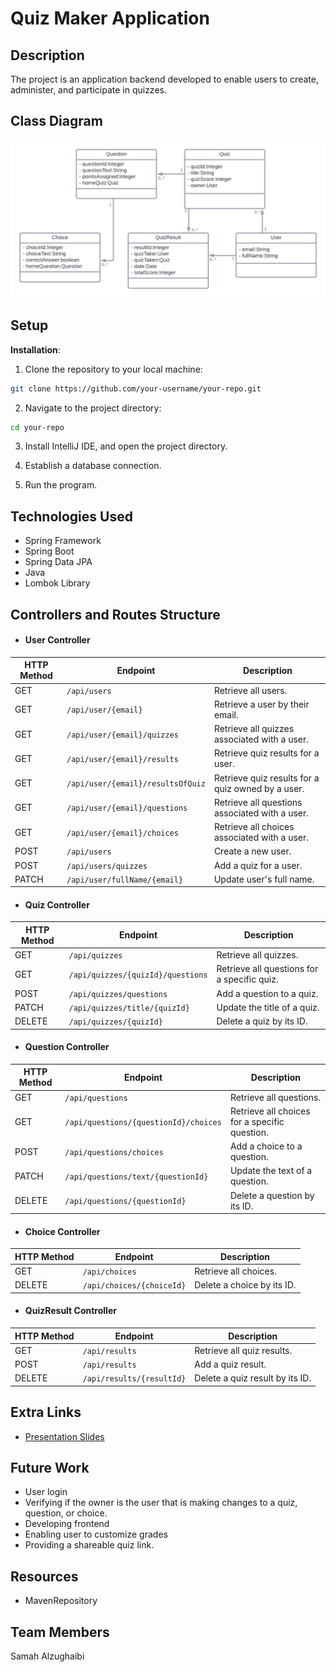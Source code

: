 # Quiz Maker Application

## Description

The project is an application backend developed to enable users to create, administer, and participate in quizzes. 

## Class Diagram

![Class Diagram](QuizMakerClassDiagram.png)

## Setup

**Installation**:

1. Clone the repository to your local machine:
```bash
git clone https://github.com/your-username/your-repo.git
```

2. Navigate to the project directory:

```bash
cd your-repo
```
3. Install IntelliJ IDE, and open the project directory.

4. Establish a database connection.

5. Run the program.


## Technologies Used

- Spring Framework
- Spring Boot
- Spring Data JPA
- Java
- Lombok Library

## Controllers and Routes Structure

- #### User Controller
| HTTP Method | Endpoint                     | Description                                       |
|-------------|------------------------------|---------------------------------------------------|
| GET         | `/api/users`                 | Retrieve all users.                              |
| GET         | `/api/user/{email}`          | Retrieve a user by their email.                   |
| GET         | `/api/user/{email}/quizzes`  | Retrieve all quizzes associated with a user.      |
| GET         | `/api/user/{email}/results`  | Retrieve quiz results for a user.                 |
| GET         | `/api/user/{email}/resultsOfQuiz` | Retrieve quiz results for a quiz owned by a user. |
| GET         | `/api/user/{email}/questions`| Retrieve all questions associated with a user.    |
| GET         | `/api/user/{email}/choices`  | Retrieve all choices associated with a user.      |
| POST        | `/api/users`                 | Create a new user.                                |
| POST        | `/api/users/quizzes`         | Add a quiz for a user.                            |
| PATCH       | `/api/user/fullName/{email}` | Update user's full name.                          |

- #### Quiz Controller
| HTTP Method | Endpoint                                 | Description                                       |
|-------------|------------------------------------------|---------------------------------------------------|
| GET         | `/api/quizzes`                           | Retrieve all quizzes.                             |
| GET         | `/api/quizzes/{quizId}/questions`        | Retrieve all questions for a specific quiz.       |
| POST        | `/api/quizzes/questions`                 | Add a question to a quiz.                         |
| PATCH       | `/api/quizzes/title/{quizId}`            | Update the title of a quiz.                       |
| DELETE      | `/api/quizzes/{quizId}`                  | Delete a quiz by its ID.                          |

- #### Question Controller
| HTTP Method | Endpoint                                | Description                                  |
|-------------|-----------------------------------------|----------------------------------------------|
| GET         | `/api/questions`                         | Retrieve all questions.                      |
| GET         | `/api/questions/{questionId}/choices`    | Retrieve all choices for a specific question. |
| POST        | `/api/questions/choices`                 | Add a choice to a question.                  |
| PATCH       | `/api/questions/text/{questionId}`        | Update the text of a question.               |
| DELETE      | `/api/questions/{questionId}`            | Delete a question by its ID.                 |

- #### Choice Controller
| HTTP Method | Endpoint                    | Description                              |
|-------------|-----------------------------|------------------------------------------|
| GET         | `/api/choices`              | Retrieve all choices.                    |
| DELETE      | `/api/choices/{choiceId}`   | Delete a choice by its ID.               |


- #### QuizResult Controller 
| HTTP Method | Endpoint                           | Description                                  |
|-------------|------------------------------------|----------------------------------------------|
| GET         | `/api/results`                     | Retrieve all quiz results.                   |
| POST        | `/api/results`                     | Add a quiz result.                           |
| DELETE      | `/api/results/{resultId}`          | Delete a quiz result by its ID.              |


## Extra Links

- [Presentation Slides](https://docs.google.com/presentation/d/1stFo-EYJtBmB_UE0bkDOlAQj8Bh0rc7QH58UuyTZwB8/edit?usp=sharing)


## Future Work

- User login
- Verifying if the owner is the user that is making changes to a quiz, question, or choice.
- Developing frontend
- Enabling user to customize grades
- Providing a shareable quiz link.

## Resources

- MavenRepository

## Team Members

Samah Alzughaibi